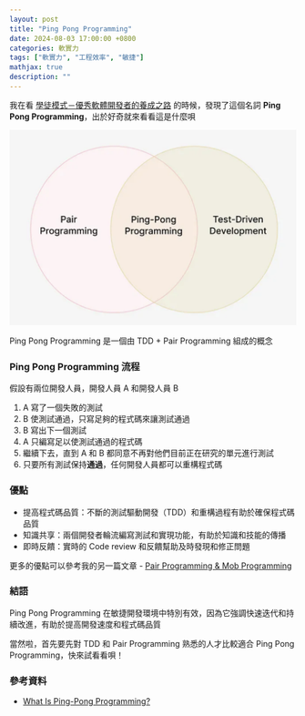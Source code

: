 ```yaml
---
layout: post
title: "Ping Pong Programming"
date: 2024-08-03 17:00:00 +0800
categories: 軟實力
tags: ["軟實力", "工程效率", "敏捷"]
mathjax: true
description: ""
---
```


我在看 [學徒模式－優秀軟體開發者的養成之路](https://www.tenlong.com.tw/products/9789862762561) 的時候，發現了這個名詞 **Ping Pong Programming**，出於好奇就來看看這是什麼唄

![](/assets/img/posts/ping_pong_program.png)

Ping Pong Programming 是一個由 TDD + Pair Programming 組成的概念

### Ping Pong Programming 流程

假設有兩位開發人員，開發人員 A 和開發人員 B

1. A 寫了一個失敗的測試
2. B 使測試通過，只寫足夠的程式碼來讓測試通過
3. B 寫出下一個測試
4. A 只編寫足以使測試通過的程式碼
5. 繼續下去，直到 A 和 B 都同意不再對他們目前正在研究的單元進行測試
6. 只要所有測試保持**通過**，任何開發人員都可以重構程式碼

### 優點

- 提高程式碼品質：不斷的測試驅動開發（TDD）和重構過程有助於確保程式碼品質
- 知識共享：兩個開發者輪流編寫測試和實現功能，有助於知識和技能的傳播
- 即時反饋：實時的 Code review 和反饋幫助及時發現和修正問題

更多的優點可以參考我的另一篇文章 - [Pair Programming & Mob Programming](/posts/Pair-Programming-&-Mob-Programming/)

### 結語

Ping Pong Programming 在敏捷開發環境中特別有效，因為它強調快速迭代和持續改進，有助於提高開發速度和程式碼品質

當然啦，首先要先對 TDD 和 Pair Programming 熟悉的人才比較適合 Ping Pong Programming，快來試看看唄！

### 參考資料

- [What Is Ping-Pong Programming?](https://openpracticelibrary.com/practice/ping-pong-programming/)
